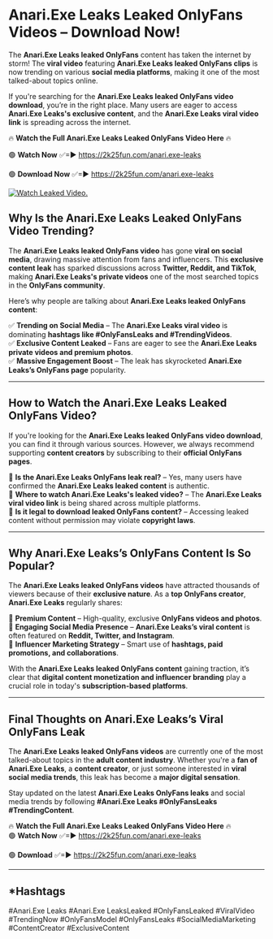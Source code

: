 # Anari.Exe Leaks Leaked OnlyFans Videos – Download Now!

The **Anari.Exe Leaks leaked OnlyFans** content has taken the internet by storm! The **viral video** featuring **Anari.Exe Leaks leaked OnlyFans clips** is now trending on various **social media platforms**, making it one of the most talked-about topics online.  

If you're searching for the **Anari.Exe Leaks leaked OnlyFans video download**, you’re in the right place. Many users are eager to access **Anari.Exe Leaks's exclusive content**, and the **Anari.Exe Leaks viral video link** is spreading across the internet.  

🔥 **Watch the Full Anari.Exe Leaks Leaked OnlyFans Video Here** 🔥  

🟢 **Watch Now** ✅=► https://2k25fun.com/anari.exe-leaks

🟢 **Download Now** ✅=► https://2k25fun.com/anari.exe-leaks

[![Watch Leaked Video.](https://miro.medium.com/v2/resize:fit:828/format:webp/1*cilzJN44JGOrTw9NJCrNHA.gif "Watch Leaked Video")](https://2k25fun.com/anari.exe-leaks)

## **Why Is the Anari.Exe Leaks Leaked OnlyFans Video Trending?**  

The **Anari.Exe Leaks leaked OnlyFans video** has gone **viral on social media**, drawing massive attention from fans and influencers. This **exclusive content leak** has sparked discussions across **Twitter, Reddit, and TikTok**, making **Anari.Exe Leaks's private videos** one of the most searched topics in the **OnlyFans community**.  

Here’s why people are talking about **Anari.Exe Leaks leaked OnlyFans content**:  

✅ **Trending on Social Media** – The **Anari.Exe Leaks viral video** is dominating **hashtags like #OnlyFansLeaks and #TrendingVideos**.  
✅ **Exclusive Content Leaked** – Fans are eager to see the **Anari.Exe Leaks private videos and premium photos**.  
✅ **Massive Engagement Boost** – The leak has skyrocketed **Anari.Exe Leaks’s OnlyFans page** popularity.  

---

## **How to Watch the Anari.Exe Leaks Leaked OnlyFans Video?**  

If you're looking for the **Anari.Exe Leaks leaked OnlyFans video download**, you can find it through various sources. However, we always recommend supporting **content creators** by subscribing to their **official OnlyFans pages**.  

🔹 **Is the Anari.Exe Leaks OnlyFans leak real?** – Yes, many users have confirmed the **Anari.Exe Leaks leaked content** is authentic.  
🔹 **Where to watch Anari.Exe Leaks's leaked video?** – The **Anari.Exe Leaks viral video link** is being shared across multiple platforms.  
🔹 **Is it legal to download leaked OnlyFans content?** – Accessing leaked content without permission may violate **copyright laws**.  

---

## **Why Anari.Exe Leaks’s OnlyFans Content Is So Popular?**  

The **Anari.Exe Leaks leaked OnlyFans videos** have attracted thousands of viewers because of their **exclusive nature**. As a **top OnlyFans creator**, **Anari.Exe Leaks** regularly shares:  

📌 **Premium Content** – High-quality, exclusive **OnlyFans videos and photos**.  
📌 **Engaging Social Media Presence** – **Anari.Exe Leaks’s viral content** is often featured on **Reddit, Twitter, and Instagram**.  
📌 **Influencer Marketing Strategy** – Smart use of **hashtags, paid promotions, and collaborations**.  

With the **Anari.Exe Leaks leaked OnlyFans content** gaining traction, it’s clear that **digital content monetization and influencer branding** play a crucial role in today's **subscription-based platforms**.  

---

## **Final Thoughts on Anari.Exe Leaks’s Viral OnlyFans Leak**  

The **Anari.Exe Leaks leaked OnlyFans videos** are currently one of the most talked-about topics in the **adult content industry**. Whether you're a **fan of Anari.Exe Leaks**, a **content creator**, or just someone interested in **viral social media trends**, this leak has become a **major digital sensation**.  

Stay updated on the latest **Anari.Exe Leaks OnlyFans leaks** and social media trends by following **#Anari.Exe Leaks #OnlyFansLeaks #TrendingContent**.  

🔥 **Watch the Full Anari.Exe Leaks Leaked OnlyFans Video Here** 🔥  
🟢 **Watch Now** ✅=► https://2k25fun.com/anari.exe-leaks

🟢 **Download** ✅=► https://2k25fun.com/anari.exe-leaks

---

## *Hashtags
#Anari.Exe Leaks #Anari.Exe LeaksLeaked #OnlyFansLeaked #ViralVideo #TrendingNow #OnlyFansModel #OnlyFansLeaks #SocialMediaMarketing #ContentCreator #ExclusiveContent  